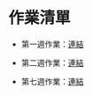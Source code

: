 # 作業清單
- 第一週作業：[連結](https://karakamin.github.io/htmlcss2020/work01/)
- 第二週作業：[連結](https://karakamin.github.io/htmlcss2020/work02/index_work02.html)

- 第七週作業：[連結](https://karakamin.github.io/htmlcss2020/work07/)

